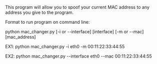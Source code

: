 This program will allow you to spoof your current MAC address to any address you give to the program.

Format to run program on command line:

python mac_changer.py [-i or --interface]  [interface] [-m or --mac] [mac_address] 

EX1: python mac_changer.py -i eth0 -m 00:11:22:33:44:55

EX2: python mac_changer.py --interface eth0 --mac 00:11:22:33:44:55

